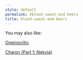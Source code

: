 ```yaml
---
style: default
permalink: Xblood-sweat-and-beers
title: blood-sweat-and-beers
---
```

You may also like:

[Oneirocritic](http://scp-wiki.net/oneirocritic)

[Charon (Part 1: Nekyia)](http://scp-wiki.net/charon-part-1-nekyia)
